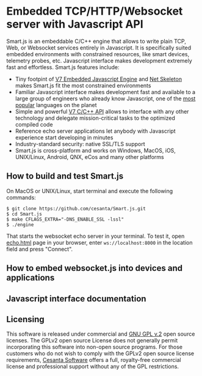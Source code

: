Embedded TCP/HTTP/Websocket server with Javascript API
======================================================

Smart.js is an embeddable C/C++ engine that allows to write plain TCP,
Web, or Websocket services entirely in Javascript. It is specifically suited
embedded environments with constrained resources, like smart devices,
telemetry probes, etс. Javascript interface makes development
extremely fast and effortless. Smart.js features include:

- Tiny footpint of
  [V7 Embedded Javascript Engine](http://github.com/cesanta/v7) and
  [Net Skeleton](http://github.com/cesanta/net_skeleton) makes Smart.js
  fit the most constrained environments
- Familiar Javascript interface makes development fast and available to a
  large group of engineers who already know Javascript,
  one of the [most popular](http://langpop.com) languages on the planet
- Simple and powerful
  [V7 C/C++ API](https://github.com/cesanta/v7/blob/master/v7.h)
  allows to interface with any other technology
  and delegate mission-critical tasks to the optimized compiled code
- Reference echo server applications let anybody with Javascript experience
  start developing in minutes
- Industry-standard security: native SSL/TLS support
- Smart.js is cross-platform and works on Windows, MacOS, iOS, UNIX/Linux,
  Android, QNX, eCos and many other platforms

## How to build and test Smart.js

On MacOS or UNIX/Linux, start terminal and execute the following commands:

    $ git clone https://github.com/cesanta/Smart.js.git
    $ cd Smart.js
    $ make CFLAGS_EXTRA="-DNS_ENABLE_SSL -lssl"
    $ ./engine

That starts the websocket echo server in your terminal.
To test it, open [echo.html](http://www.websocket.org/echo.html)
page in your browser, enter  `ws://localhost:8000` in the location field and
press "Connect".

## How to embed websocket.js into devices and applications

## Javascript interface documentation

## Licensing

This software is released under commercial and
[GNU GPL v.2](http://www.gnu.org/licenses/old-licenses/gpl-2.0.html) open
source licenses. The GPLv2 open source License does not generally permit
incorporating this software into non-open source programs. 
For those customers who do not wish to comply with the GPLv2 open
source license requirements,
[Cesanta Software](http://cesanta.com) offers a full,
royalty-free commercial license and professional support
without any of the GPL restrictions.